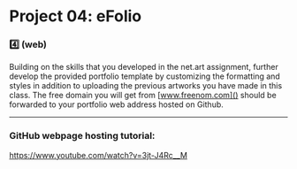 # Project 04: eFolio
### :four: (web)

Building on the skills that you developed in the net.art assignment, further develop the provided portfolio template by customizing the formatting and styles in addition to uploading the previous artworks you have made in this class. The free domain you will get from [www.freenom.com]() should be forwarded to your portfolio web address hosted on Github.

___

### GitHub webpage hosting tutorial:
https://www.youtube.com/watch?v=3jt-J4Rc__M
